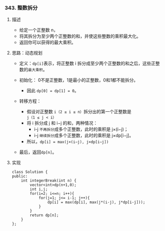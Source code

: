 


### 343. 整数拆分
1. 描述
    - 给定一个正整数 n，
    - 将其拆分为至少两个正整数的和，并使这些整数的乘积最大化。 
    - 返回你可以获得的最大乘积。
2. 思路：动态规划
    - 定义：`dp[i]`表示，将正整数 i 拆分成至少两个正整数的和之后，这些正整数的`最大乘积`。
    - 初始化：
        0不是正整数，1是最小的正整数，0和1都不能拆分。
        - 因此 `dp[0] = dp[1] = 0`。
    - 转移方程：
        - 假设对正整数 `i（2 ≤ i ≤ n）`拆分出的第一个正整数是 `j（1 ≤ j < i）`
        - 将 i 拆分成 j 和 i−j 的和，两种情况：
            - i-j `不再拆分`成多个正整数，此时的乘积是 j×(i−j)；
            - i-j `继续拆分`成多个正整数，此时的乘积是 j×dp[i−j]。
        - 所以，`dp[i] = max(j×(i−j), j×dp[i−j])`

    - 最后，返回`dp[n]`。

3. 实现
    ```
    class Solution {
    public:
        int integerBreak(int n) {
            vector<int>dp(n+1,0);
            int i,j;
            for(i=2; i<=n; i++){
                for(j=1; j<= i-1; j++){
                    dp[i] = max(dp[i], max(j*(i-j), j*dp[i-j]));
                }
            }
            return dp[n];
        }
    };
    ```